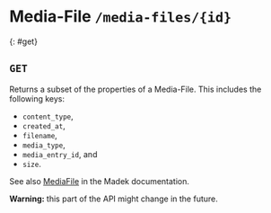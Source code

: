 # Media-File `/media-files/{id}`

{: #get}
## `GET`

Returns a subset of the properties of a Media-File. This includes
the following keys:

* `content_type`,
* `created_at`,
* `filename`,
* `media_type`,
* `media_entry_id`, and
* `size`.

See also [MediaFile] in the Madek documentation.

**Warning:** this part of the API might change in the future.

  [MediaFile]: https://madek.readthedocs.org/en/latest/architecture/entities/#mediafile
